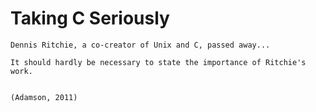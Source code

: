 # Taking C Seriously

```
Dennis Ritchie, a co-creator of Unix and C, passed away...

It should hardly be necessary to state the importance of Ritchie's work.


(Adamson, 2011)
```

